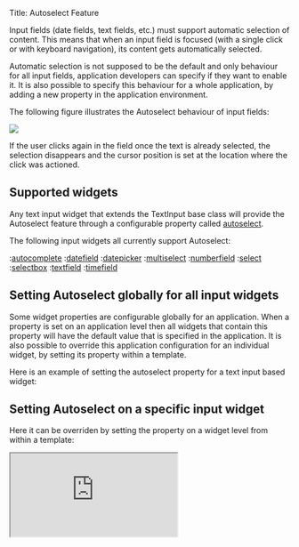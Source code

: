 Title: Autoselect Feature


Input fields (date fields, text fields, etc.) must support automatic selection of content. This means that when an input field is focused (with a single click or with keyboard navigation), its content gets automatically selected.

Automatic selection is not supposed to be the default and only behaviour for all input fields, application developers can specify if they want to enable it. It is also possible to specify this behaviour for a whole application, by adding a new property in the application environment.

The following figure illustrates the Autoselect behaviour of input fields:


<img src="../images/_err001v2i0.png"/>

If the user clicks again in the field once the text is already selected, the selection disappears and the cursor position is set at the location where the click was actioned.


## Supported widgets

Any text input widget that extends the TextInput base class will provide the Autoselect feature through a configurable property called [autoselect](http://ariatemplates.com/api/#aria.widgets.CfgBeans:TextInputCfg).

The following input widgets all currently support Autoselect: 

:[autocomplete](autocomplete)
:[datefield](datefield)
:[datepicker](datepicker)
:[multiselect](multiselect)
:[numberfield](numberfield)
:[select](select)
:[selectbox](selectbox)
:[textfield](textfield)
:[timefield](timefield)

## Setting Autoselect globally for all input widgets

Some widget properties are configurable globally for an application.
When a property is set on an application level then all widgets that contain this property will have the default value that is specified in the application.  It is also possible to override this application configuration for an individual widget, by setting its property within a template.


Here is an example of setting the autoselect property for a text input based widget:


<script src='http://snippets.ariatemplates.com/snippets/github.com/ariatemplates/documentation-code/%VERSION%/snippets/features/autoselect/Snippet.tpl?tag=widgetsettings&lang=at&outdent=true'></script>

## Setting Autoselect on a specific input widget

Here it can be overriden by setting the property on a widget level from within a template:


<script src='http://snippets.ariatemplates.com/snippets/github.com/ariatemplates/documentation-code/%VERSION%/snippets/features/autoselect/Snippet.tpl?tag=textfield&lang=at&outdent=true'></script>

<iframe class='samples' src='http://snippets.ariatemplates.com/samples/github.com/ariatemplates/documentation-code/%VERSION%/samples/features/autoselect/?skip=1' ></iframe>